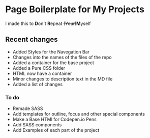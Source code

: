 # Page Boilerplate for My Projects

I made this to **D**on't **R**epeat <s>(Your)</s>**M**yself

## Recent changes

- Added Styles for the Navegation Bar
- Changes into the names of the files of the repo
- Added a container for the base project
- Added a Pure CSS folder
- HTML now have a container
- Minor changes to description text in the MD file
- Added a list of changes

### To do

- Remade SASS
- Add templates for outline, focus and other special components
- Make a Base HTMl for Codepen.io Pens
- Add SASS components
- Add Examples of each part of the project
